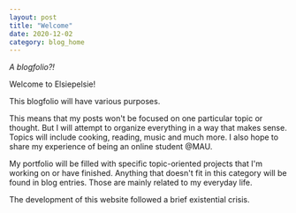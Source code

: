 ```yaml
---
layout: post
title: "Welcome"
date: 2020-12-02
category: blog_home
---
```


*A blogfolio?!*

Welcome to Elsiepelsie!

This blogfolio will have various purposes.

 This means that my posts won't be focused on one particular topic or thought. But I will attempt to organize everything in a way that makes sense. Topics will include cooking, reading, music and much more. I also hope to share my experience of being an online student @MAU. 

My portfolio will be filled with specific topic-oriented projects that I'm working on or have finished. Anything that doesn't fit in this category will be found in blog entries. Those are mainly related to my everyday life.

The development of this website followed a brief existential crisis.